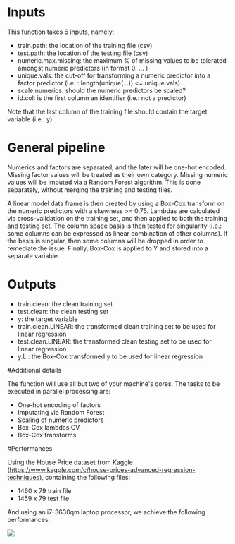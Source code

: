 # Inputs

This function takes 6 inputs, namely:

* train.path: the location of the training file (csv)
* test.path: the location of the testing file (csv)
* numeric.max.missing: the maximum % of missing values to be tolerated amongst numeric predictors (in format 0. ... )
* unique.vals: the cut-off for transforming a numeric predictor into a factor predictor (i.e. : length(unique(...)) <= unique.vals)
* scale.numerics: should the numeric predictors be scaled?
* id.col: is the first column an identifier (i.e.: not a predictor)

Note that the last column of the training file should contain the target variable (i.e.: y)


# General pipeline

Numerics and factors are separated, and the later will be one-hot encoded. Missing factor values will be treated as their own category.
Missing numeric values will be imputed via a Random Forest algorithm. This is done separately, without merging the training and testing
files.

A linear model data frame is then created by using a Box-Cox transform on the numeric predictors with a skewness >= 0.75. Lambdas are
calculated via cross-validation on the training set, and then applied to both the training and testing set. The column space basis is
then tested for singularity (i.e.: some columns can be expressed as linear combination of other columns). If the basis is singular, then
some columns will be dropped in order to remediate the issue. Finally, Box-Cox is applied to Y and stored into a separate variable.


# Outputs

* train.clean: the clean training set
* test.clean: the clean testing set
* y: the target variable
* train.clean.LINEAR: the transformed clean training set to be used for linear regression
* test.clean.LINEAR: the transformed clean testing set to be used for linear regression
* y.L : the Box-Cox transformed y to be used for linear regression


#Additional details

The function will use all but two of your machine's cores. The tasks to be executed in parallel processing are:

* One-hot encoding of factors
* Imputating via Random Forest
* Scaling of numeric predictors
* Box-Cox lambdas CV
* Box-Cox transforms


#Performances

Using the House Price dataset from Kaggle (https://www.kaggle.com/c/house-prices-advanced-regression-techniques), containing the following
files:

* 1460 x 79 train file
* 1459 x 79 test file

And using an i7-3630qm laptop processor, we achieve the following performances:

![](https://i.imgur.com/RqDBHcL.png)





